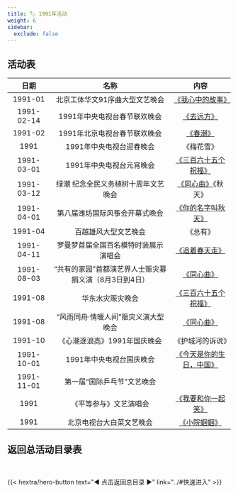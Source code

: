 ```yaml
---
title: 🏷️ 1991年活动
weight: 6
sidebar:
  exclude: false
---
```


## 活动表

|日期|名称|内容|
|:-----:|:-----:|:-----:|
|1991-01|北京工体华文91序曲大型文艺晚会|[《我心中的故事》](../1991/199101/)|
|1991-02-14|1991年中央电视台春节联欢晚会|[《去远方》](../1991/19910204/#1991年中央电视台春节联欢晚会)|
|1991-02|1991年北京电视台春节联欢晚会|[《春潮》](../1991/19910204/#1991年北京电视台春节联欢晚会)|
|1991|1991年中央电视台迎春晚会|《梅花雪》|
|1991-03-01|1991年中央电视台元宵晚会|[《三百六十五个祝福》](../1991/19910301/)|
|1991-03-12|绿潮 纪念全民义务植树十周年文艺晚会|[《同心曲》](../1991/19910312/)《秋天》|
|1991-04-01|第八届潍坊国际风筝会开幕式晚会|[《你的名字叫秋天》](../1991/19910401/)|
|1991-04|百越雄风大型文艺晚会|《总有》|
|1991-04-11|罗曼梦首届全国百名模特时装展示演唱会|[《追着春天走》](../1991/19910411/)|
|1991-08-03|“共有的家园”首都演艺界人士赈灾募捐义演（8月3日到4日）|[《同心曲》](../1991/19910803/#共有的家园首都演艺界人士赈灾募捐义演)|
|1991-08|华东水灾赈灾晚会|[《三百六十五个祝福》](../1991/19910803/#华东水灾赈灾晚会)|
|1991-08|“风雨同舟·情暖人间”赈灾义演大型晚会|[《同心曲》](../1991/19910803/#风雨同舟情暖人间赈灾义演大型晚会)|
|1991-10|《心潮逐浪高》1991年国庆晚会|《护城河的诉说》|
|1991-10-01|1991年中央电视台国庆晚会|[《今天是你的生日，中国》](../1991/19911001/)|
|1991-11-01|第一届“国际乒乓节”文艺晚会||
|1991|《平等参与》文艺演唱会|[《我要和你一起笑》](../1991/1991-1/)|
|1991|北京电视台大白菜文艺晚会|[《小院蝈蝈》](../1991/1991/)|



## 返回总活动目录表

<br>

{{< hextra/hero-button text="◀ 点击返回总目录 ▶" link="../#快速进入" >}}